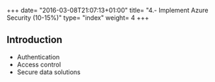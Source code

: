 +++
date= "2016-03-08T21:07:13+01:00"
title= "4.- Implement Azure Security (10-15%)"
type= "index"
weight= 4
+++

## Introduction
+ Authentication
+ Access control
+ Secure data solutions

